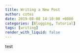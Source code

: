 ```yaml
---
title: Writing a New Post
author: cotes
date: 2019-08-08 14:10:00 +0800
categories: [Blogging, Tutorial]
tags: [writing]
render_with_liquid: false
---
```

test

